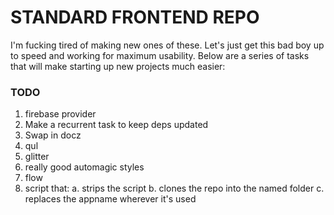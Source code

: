 # STANDARD FRONTEND REPO

I'm fucking tired of making new ones of these. Let's just get this bad boy up to speed and working for maximum usability. Below are a series of tasks that will make starting up new projects much easier:

### TODO
1. firebase provider
2. Make a recurrent task to keep deps updated
3. Swap in docz
4. qul
5. glitter
6. really good automagic styles
7. flow
8. script that:
  a. strips the script
  b. clones the repo into the named folder
  c. replaces the appname wherever it's used
